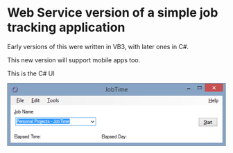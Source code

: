 # Web Service version of a simple job tracking application

Early versions of this were written in VB3, with later ones in C#.

This new version will support mobile apps too.

This is the C# UI

![JobTime UI](https://github.com/cplatner/jobtime-server/raw/master/jobtime-in-c%23.png)
